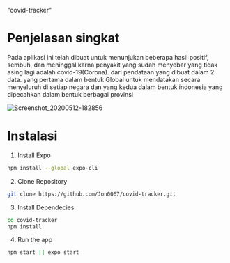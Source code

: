 "covid-tracker" 

# Penjelasan singkat
Pada aplikasi ini telah dibuat untuk menunjukan beberapa hasil positif, sembuh, dan meninggal karna penyakit yang sudah menyebar yang tidak asing lagi adalah covid-19(Corona). dari pendataan yang dibuat dalam 2 data. yang pertama dalam bentuk Global untuk mendatakan secara menyeluruh di setiap negara dan yang kedua dalam bentuk indonesia yang dipecahkan dalam bentuk berbagai provinsi 

![Screenshot_20200512-182856](https://user-images.githubusercontent.com/63180126/81675371-ea882a00-9478-11ea-834c-70710dd39722.png)

# Instalasi
1. Install Expo
```bash
npm install --global expo-cli
```
2. Clone Repository
```bash
git clone https://github.com/Jon0067/covid-tracker.git
```

3. Install Dependecies
```bash
cd covid-tracker
npm install
```
4. Run the app
```bash
npm start || expo start
```
